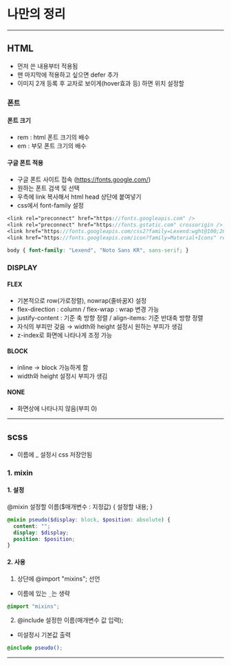 # 나만의 정리
---
## HTML
- 먼저 쓴 내용부터 적용됨
- 맨 마지막에 적용하고 싶으면 defer 추가
- 이미지 2개 등록 후 교차로 보이게(hover효과 등) 하면 위치 설정할 
### 폰트
#### 폰트 크기
 - rem : html 폰트 크기의 배수
 - em : 부모 폰트 크기의 배수
   
#### 구글 폰트 적용
 - 구글 폰트 사이트 접속 (https://fonts.google.com/)
 - 원하는 폰트 검색 및 선택
 - 우측에 link 복사해서 html head 상단에 붙여넣기
 - css에서 font-family 설정
```scss
<link rel="preconnect" href="https://fonts.googleapis.com" />
<link rel="preconnect" href="https://fonts.gstatic.com" crossorigin />
<link href="https://fonts.googleapis.com/css2?family=Lexend:wght@100;200;300;400;500;600;700;800;900&family=Noto+Sans+KR:wght@100;300;400;500;700;900&display=swap" rel="stylesheet" />
<link href="https://fonts.googleapis.com/icon?family=Material+Icons" rel="stylesheet" />

body { font-family: "Lexend", "Noto Sans KR", sans-serif; }
```
   
### DISPLAY
#### FLEX
- 기본적으로 row(가로정렬), nowrap(줄바꿈X) 설정
- flex-direction : column / flex-wrap : wrap 변경 가능
- justify-content : 기준 축 방향 정렬 / align-items: 기준 반대축 방향 정렬
- 자식의 부피만 갖음 → width와 height 설정시 원하는 부피가 생김
- z-index로 화면에 나타나게 조정 가능
#### BLOCK
- inline → block 가능하게 함
- width와 height 설정시 부피가 생김
#### NONE
- 화면상에 나타나지 않음(부피 0)
---
##  scss
- 이름에 _ 설정시 css 저장안됨
### 1. mixin
#### 1. 설정
@mixin 설정할 이름($매개변수 : 지정값) { 설정할 내용; }
```scss
@mixin pseudo($display: block, $position: absolute) {
  content: "";
  display: $display;
  position: $position;
}
```
#### 2. 사용
1. 상단에 @import "mixins"; 선언
 - 이름에 있는 `_`는 생략
```scss
@import "mixins";
```
2. @include 설정한 이름(매개변수 값 입력);
- 미설정시 기본값 출력
```scss
@include pseudo();
```
---
